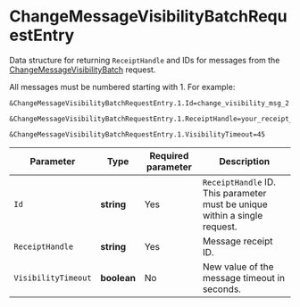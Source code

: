 # ChangeMessageVisibilityBatchRequestEntry

Data structure for returning `ReceiptHandle` and IDs for messages from the [ChangeMessageVisibilityBatch](../message/ChangeMessageVisibilityBatch.md) request.

All messages must be numbered starting with 1. For example:

```text
&ChangeMessageVisibilityBatchRequestEntry.1.Id=change_visibility_msg_2

&ChangeMessageVisibilityBatchRequestEntry.1.ReceiptHandle=your_receipt_handle

&ChangeMessageVisibilityBatchRequestEntry.1.VisibilityTimeout=45
```

Parameter | Type | Required parameter | Description
----- | ----- | ----- | -----
`Id` | **string** | Yes | `ReceiptHandle` ID. This parameter must be unique within a single request.
`ReceiptHandle` | **string** | Yes | Message receipt ID.
`VisibilityTimeout` | **boolean** | No | New value of the message timeout in seconds.